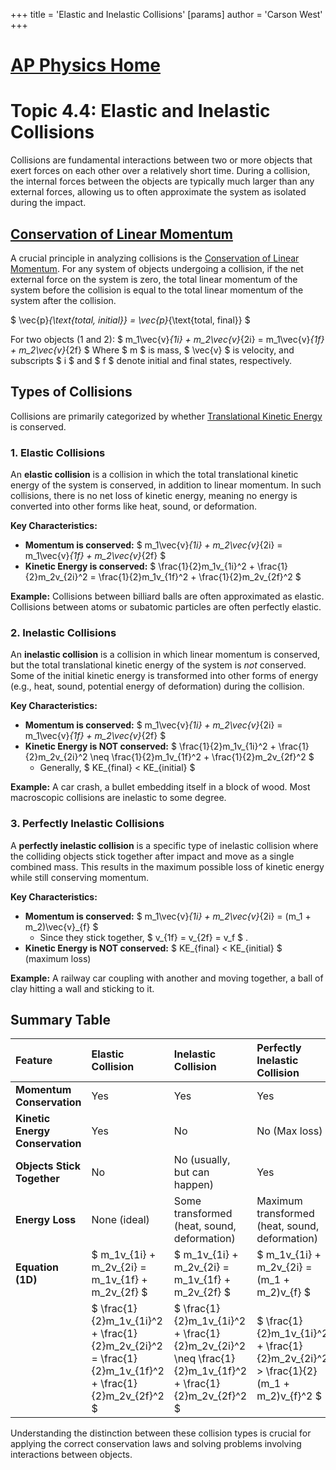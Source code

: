 +++
 title = 'Elastic and Inelastic Collisions'
[params]
	author = 'Carson West'
+++
# [AP Physics Home](./../ap-physics-home/)
# Topic 4.4: Elastic and Inelastic Collisions

Collisions are fundamental interactions between two or more objects that exert forces on each other over a relatively short time. During a collision, the internal forces between the objects are typically much larger than any external forces, allowing us to often approximate the system as isolated during the impact.

## [Conservation of Linear Momentum](./../conservation-of-linear-momentum/)

A crucial principle in analyzing collisions is the [Conservation of Linear Momentum](./../conservation-of-linear-momentum/). For any system of objects undergoing a collision, if the net external force on the system is zero, the total linear momentum of the system before the collision is equal to the total linear momentum of the system after the collision.

 $ 
\vec{p}_{\text{total, initial}} = \vec{p}_{\text{total, final}}
 $ 

For two objects (1 and 2):
 $ 
m_1\vec{v}_{1i} + m_2\vec{v}_{2i} = m_1\vec{v}_{1f} + m_2\vec{v}_{2f}
 $ 
Where  $ m $  is mass,  $ \vec{v} $  is velocity, and subscripts  $ i $  and  $ f $  denote initial and final states, respectively.

## Types of Collisions

Collisions are primarily categorized by whether [Translational Kinetic Energy](./../translational-kinetic-energy/) is conserved.

### 1. Elastic Collisions

An **elastic collision** is a collision in which the total translational kinetic energy of the system is conserved, in addition to linear momentum. In such collisions, there is no net loss of kinetic energy, meaning no energy is converted into other forms like heat, sound, or deformation.

**Key Characteristics:**
*   **Momentum is conserved:**  $ m_1\vec{v}_{1i} + m_2\vec{v}_{2i} = m_1\vec{v}_{1f} + m_2\vec{v}_{2f} $ 
*   **Kinetic Energy is conserved:**  $ \frac{1}{2}m_1v_{1i}^2 + \frac{1}{2}m_2v_{2i}^2 = \frac{1}{2}m_1v_{1f}^2 + \frac{1}{2}m_2v_{2f}^2 $ 

**Example:** Collisions between billiard balls are often approximated as elastic. Collisions between atoms or subatomic particles are often perfectly elastic.

### 2. Inelastic Collisions

An **inelastic collision** is a collision in which linear momentum is conserved, but the total translational kinetic energy of the system is *not* conserved. Some of the initial kinetic energy is transformed into other forms of energy (e.g., heat, sound, potential energy of deformation) during the collision.

**Key Characteristics:**
*   **Momentum is conserved:**  $ m_1\vec{v}_{1i} + m_2\vec{v}_{2i} = m_1\vec{v}_{1f} + m_2\vec{v}_{2f} $ 
*   **Kinetic Energy is NOT conserved:**  $ \frac{1}{2}m_1v_{1i}^2 + \frac{1}{2}m_2v_{2i}^2 \neq \frac{1}{2}m_1v_{1f}^2 + \frac{1}{2}m_2v_{2f}^2 $ 
    *   Generally,  $ KE_{final} < KE_{initial} $ 

**Example:** A car crash, a bullet embedding itself in a block of wood. Most macroscopic collisions are inelastic to some degree.

### 3. Perfectly Inelastic Collisions

A **perfectly inelastic collision** is a specific type of inelastic collision where the colliding objects stick together after impact and move as a single combined mass. This results in the maximum possible loss of kinetic energy while still conserving momentum.

**Key Characteristics:**
*   **Momentum is conserved:**  $ m_1\vec{v}_{1i} + m_2\vec{v}_{2i} = (m_1 + m_2)\vec{v}_{f} $ 
    *   Since they stick together,  $ v_{1f} = v_{2f} = v_f $ .
*   **Kinetic Energy is NOT conserved:**  $ KE_{final} < KE_{initial} $  (maximum loss)

**Example:** A railway car coupling with another and moving together, a ball of clay hitting a wall and sticking to it.

## Summary Table

| Feature                 | Elastic Collision                               | Inelastic Collision                          | Perfectly Inelastic Collision                      |
| :---------------------- | :---------------------------------------------- | :------------------------------------------- | :------------------------------------------------- |
| **Momentum Conservation** | Yes                                             | Yes                                          | Yes                                                |
| **Kinetic Energy Conservation** | Yes                                             | No                                           | No (Max loss)                                      |
| **Objects Stick Together** | No                                              | No (usually, but can happen)                 | Yes                                                |
| **Energy Loss**         | None (ideal)                                    | Some transformed (heat, sound, deformation)  | Maximum transformed (heat, sound, deformation)     |
| **Equation (1D)**       |  $ m_1v_{1i} + m_2v_{2i} = m_1v_{1f} + m_2v_{2f} $  |  $ m_1v_{1i} + m_2v_{2i} = m_1v_{1f} + m_2v_{2f} $  |  $ m_1v_{1i} + m_2v_{2i} = (m_1 + m_2)v_{f} $          |
|                         |  $ \frac{1}{2}m_1v_{1i}^2 + \frac{1}{2}m_2v_{2i}^2 = \frac{1}{2}m_1v_{1f}^2 + \frac{1}{2}m_2v_{2f}^2 $  |  $ \frac{1}{2}m_1v_{1i}^2 + \frac{1}{2}m_2v_{2i}^2 \neq \frac{1}{2}m_1v_{1f}^2 + \frac{1}{2}m_2v_{2f}^2 $  |  $ \frac{1}{2}m_1v_{1i}^2 + \frac{1}{2}m_2v_{2i}^2 > \frac{1}{2}(m_1 + m_2)v_{f}^2 $  |

Understanding the distinction between these collision types is crucial for applying the correct conservation laws and solving problems involving interactions between objects.
